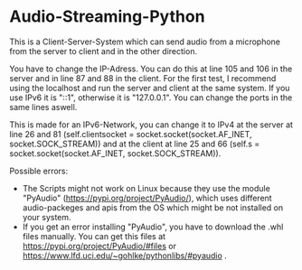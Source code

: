 # Audio-Streaming-Python
This is a Client-Server-System which can send audio from a microphone from the server to client and in the other direction.

You have to change the IP-Adress. You can do this at line 105 and 106 in the server and in line 87 and 88 in the client. For the first test, I recommend using the localhost and run the server and client at the same system. If you use IPv6 it is "::1", otherwise it is "127.0.0.1". You can change the ports in the same lines aswell.

This is made for an IPv6-Network, you can change it to IPv4 at the server at line 26 and 81 (self.clientsocket = socket.socket(socket.AF_INET, socket.SOCK_STREAM)) and at the client at line 25 and 66 (self.s = socket.socket(socket.AF_INET, socket.SOCK_STREAM)).

Possible errors:

- The Scripts might not work on Linux because they use the module "PyAudio" (https://pypi.org/project/PyAudio/), which uses different audio-packeges and apis from the OS which might be not installed on your system.
- If you get an error installing "PyAudio", you have to download the .whl files manually. You can get this files at https://pypi.org/project/PyAudio/#files or https://www.lfd.uci.edu/~gohlke/pythonlibs/#pyaudio .
